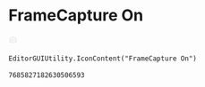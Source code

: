 # FrameCapture On
![](/img/FrameCapture%20On.png)

``` CSharp
EditorGUIUtility.IconContent("FrameCapture On")
```
```
7685827182630506593
```
